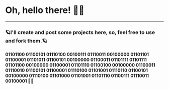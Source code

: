 <h1>Oh, hello there! 👨‍💻</h1>

<hr>

<h3>🪐I'll create and post some projects here, so, feel free to use and fork them.🪐</h3>


<h4>01101100 01100101 01110100 00100111 01110011 00100000 01101101 01100001 01101011 01100101 00100000 01100011 01101111 01101111 01101100 00100000 01100001 01101110 01100100 00100000 01100011 01110010 01100101 01100001 01110100 01101001 01110110 01100101 00100000 01110100 01101000 01101001 01101110 01100111 01110011 00100001 🧑‍🚀</h4>
